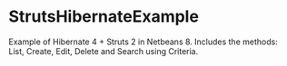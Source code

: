 StrutsHibernateExample
======================

Example of Hibernate 4 + Struts 2 in Netbeans 8. Includes the methods: List, Create, Edit, Delete and Search using Criteria.
